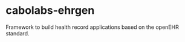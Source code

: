 cabolabs-ehrgen
===============

Framework to build health record applications based on the openEHR standard.